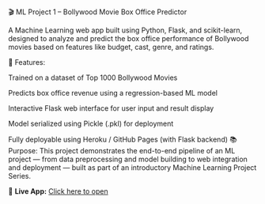 🎬 ML Project 1 – Bollywood Movie Box Office Predictor

A Machine Learning web app built using Python, Flask, and scikit-learn, designed to analyze and predict the box office performance of Bollywood movies based on features like budget, cast, genre, and ratings.

🎯 Features:

Trained on a dataset of Top 1000 Bollywood Movies

Predicts box office revenue using a regression-based ML model

Interactive Flask web interface for user input and result display

Model serialized using Pickle (.pkl) for deployment

Fully deployable using Heroku / GitHub Pages (with Flask backend)
📚 Purpose:
This project demonstrates the end-to-end pipeline of an ML project — from data preprocessing and model building to web integration and deployment — built as part of an introductory Machine Learning Project Series.

🔗 **Live App:** [Click here to open](https://ml-project-1-8xhd.onrender.com)
